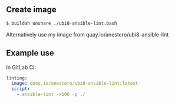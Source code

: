 ## Create image

```bash
$ buildah unshare ./ubi8-ansible-lint.bash
```

Alternatively use my image from quay.io/anestero/ubi8-ansible-lint

## Example use

In GitLab CI:

```yaml
linting:
  image: quay.io/anestero/ubi8-ansible-lint:latest
  script:
    - ansible-lint -x106 -p ./
```
